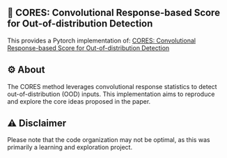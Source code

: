 ## 📄 CORES: Convolutional Response-based Score for Out-of-distribution Detection

This provides a Pytorch implementation of: [CORES: Convolutional Response-based Score for Out-of-distribution Detection](https://openaccess.thecvf.com/content/CVPR2024/html/Tang_CORES_Convolutional_Response-based_Score_for_Out-of-distribution_Detection_CVPR_2024_paper.html)

## ⚙️ About

The CORES method leverages convolutional response statistics to detect out-of-distribution (OOD) inputs. This implementation aims to reproduce and explore the core ideas proposed in the paper.

## ⚠️ Disclaimer

Please note that the code organization may not be optimal, as this was primarily a learning and exploration project.